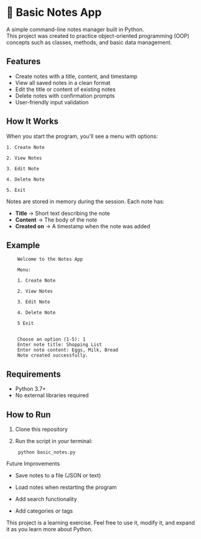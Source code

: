 # 📝 Basic Notes App

A simple command-line notes manager built in Python.  
This project was created to practice object-oriented programming (OOP) concepts such as classes, methods, and basic data management.

## Features

- Create notes with a title, content, and timestamp  
- View all saved notes in a clean format  
- Edit the title or content of existing notes  
- Delete notes with confirmation prompts  
- User-friendly input validation  

## How It Works

When you start the program, you'll see a menu with options:  

    1. Create Note

    2. View Notes

    3. Edit Note

    4. Delete Note

    5. Exit

Notes are stored in memory during the session. Each note has:  

- **Title** → Short text describing the note  
- **Content** → The body of the note  
- **Created on** → A timestamp when the note was added  

## Example

        Welcome to the Notes App

        Menu:

        1. Create Note

        2. View Notes

        3. Edit Note

        4. Delete Note

        5 Exit


        Choose an option (1-5): 1
        Enter note title: Shopping List
        Enter note content: Eggs, Milk, Bread
        Note created successfully.

## Requirements

- Python 3.7+  
- No external libraries required  

## How to Run

1. Clone this repository  
2. Run the script in your terminal:  

        python basic_notes.py

Future Improvements

- Save notes to a file (JSON or text)

- Load notes when restarting the program

- Add search functionality

- Add categories or tags

This project is a learning exercise. Feel free to use it, modify it, and expand it as you learn more about Python.
